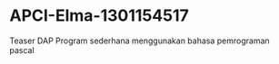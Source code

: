 # APCI-Elma-1301154517
Teaser DAP 
            Program sederhana menggunakan bahasa pemrograman pascal

